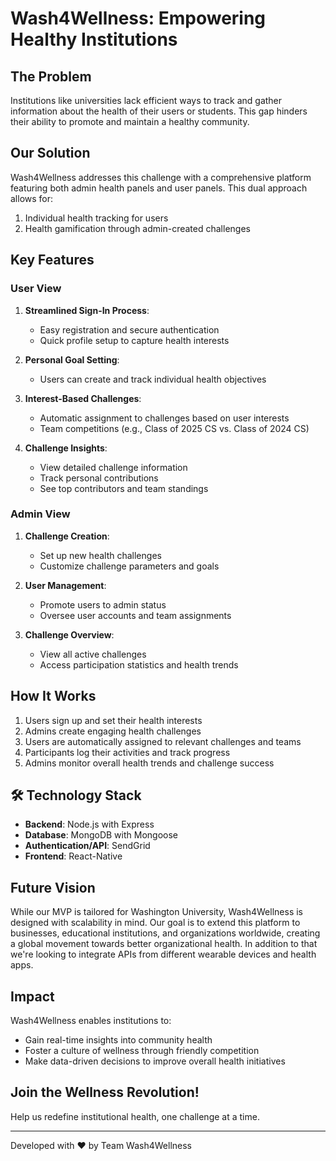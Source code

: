 # Wash4Wellness: Empowering Healthy Institutions

## The Problem

Institutions like universities lack efficient ways to track and gather information about the health of their users or students. This gap hinders their ability to promote and maintain a healthy community.

## Our Solution

Wash4Wellness addresses this challenge with a comprehensive platform featuring both admin health panels and user panels. This dual approach allows for:

1. Individual health tracking for users
2. Health gamification through admin-created challenges

## Key Features

### User View

1. **Streamlined Sign-In Process**: 
   - Easy registration and secure authentication
   - Quick profile setup to capture health interests

2. **Personal Goal Setting**: 
   - Users can create and track individual health objectives

3. **Interest-Based Challenges**: 
   - Automatic assignment to challenges based on user interests
   - Team competitions (e.g., Class of 2025 CS vs. Class of 2024 CS)

4. **Challenge Insights**: 
   - View detailed challenge information
   - Track personal contributions
   - See top contributors and team standings

### Admin View

1. **Challenge Creation**: 
   - Set up new health challenges
   - Customize challenge parameters and goals

2. **User Management**: 
   - Promote users to admin status
   - Oversee user accounts and team assignments

3. **Challenge Overview**: 
   - View all active challenges
   - Access participation statistics and health trends

## How It Works

1. Users sign up and set their health interests
2. Admins create engaging health challenges
3. Users are automatically assigned to relevant challenges and teams
4. Participants log their activities and track progress
5. Admins monitor overall health trends and challenge success

## 🛠 Technology Stack

- **Backend**: Node.js with Express
- **Database**: MongoDB with Mongoose
- **Authentication/API**: SendGrid
- **Frontend**: React-Native

## Future Vision

While our MVP is tailored for Washington University, Wash4Wellness is designed with scalability in mind. Our goal is to extend this platform to businesses, educational institutions, and organizations worldwide, creating a global movement towards better organizational health. In addition to that we're looking to integrate APIs from different wearable devices and health apps.

## Impact

Wash4Wellness enables institutions to:
- Gain real-time insights into community health
- Foster a culture of wellness through friendly competition
- Make data-driven decisions to improve overall health initiatives

## Join the Wellness Revolution!

Help us redefine institutional health, one challenge at a time.

---

Developed with ❤️ by Team Wash4Wellness
